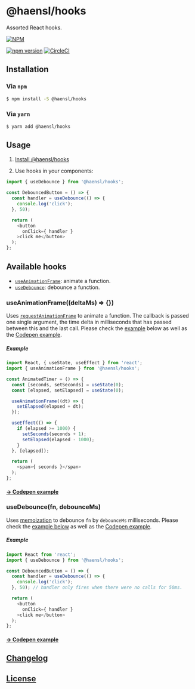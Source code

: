 # @haensl/hooks

Assorted React hooks.

[![NPM](https://nodei.co/npm/@haensl%2Fhooks.png?downloads=true)](https://nodei.co/npm/@haensl%2Fhooks/)

[![npm version](https://badge.fury.io/js/@haensl%2Fhooks.svg)](http://badge.fury.io/js/@haensl%2Fhooks)
[![CircleCI](https://circleci.com/gh/haensl/hooks.svg?style=svg)](https://circleci.com/gh/haensl/hooks)

## Installation<a name="installation"></a>

### Via `npm`

```bash
$ npm install -S @haensl/hooks
```

### Via `yarn`

```bash
$ yarn add @haensl/hooks
```

## Usage

1. [Install @haensl/hooks](#installation)

2. Use hooks in your components:

```javascript
import { useDebounce } from '@haensl/hooks';

const DebouncedButton = () => {
  const handler = useDebounce(() => {
    console.log('click');
  }, 50);

  return (
    <button
      onClick={ handler }
    >click me</button>
  );
};
```

## Available hooks

* [`useAnimationFrame`](#useAnimationFrame): animate a function.
* [`useDebounce`](#useDeboune): debounce a function.

### useAnimationFrame((deltaMs) => {})<a name="useAnimationFrame"></a>

Uses [`requestAnimationFrame`](https://developer.mozilla.org/en-US/docs/Web/API/window/requestAnimationFrame) to animate a function. The callback is passed one single argument, the time delta in milliseconds that has passed between this and the last call. Please check the [example](#useAnimationFrameExample) below as well as the [Codepen example](https://codepen.io/haensl/pen/GRoNGNB).

##### Example<a name="useAnimationFrameExample"></a>

```javascript
import React, { useState, useEffect } from 'react';
import { useAnimationFrame } from '@haensl/hooks';

const AnimatedTimer = () => {
  const [seconds, setSeconds] = useState(0);
  const [elapsed, setElapsed] = useState(0);

  useAnimationFrame((dt) => {
    setElapsed(elapsed + dt);
  });

  useEffect(() => {
    if (elapsed >= 1000) {
      setSeconds(seconds + 1);
      setElapsed(elapsed - 1000);
    }
  }, [elapsed]);

  return (
    <span>{ seconds }</span>
  );
};
```

#### [→ Codepen example](https://codepen.io/haensl/pen/GRoNGNB)

### useDebounce(fn, debounceMs)<a name="useDebounce"></a>

Uses [memoization](https://reactjs.org/docs/hooks-reference.html#usememo) to debounce `fn` by `debounceMs` milliseconds. Please check the [example below](#useDebounceExample) as well as the [Codepen example](https://codepen.io/haensl/pen/eYJBKEZ).

##### Example<a name="useDebounceExample"></a>

```javascript
import React from 'react';
import { useDebounce } from '@haensl/hooks';

const DebouncedButton = () => {
  const handler = useDebounce(() => {
    console.log('click');
  }, 50); // handler only fires when there were no calls for 50ms.

  return (
    <button
      onClick={ handler }
    >click me</button>
  );
};
```

#### [→ Codepen example](https://codepen.io/haensl/pen/eYJBKEZ)

## [Changelog](CHANGELOG.md)

## [License](LICENSE)
